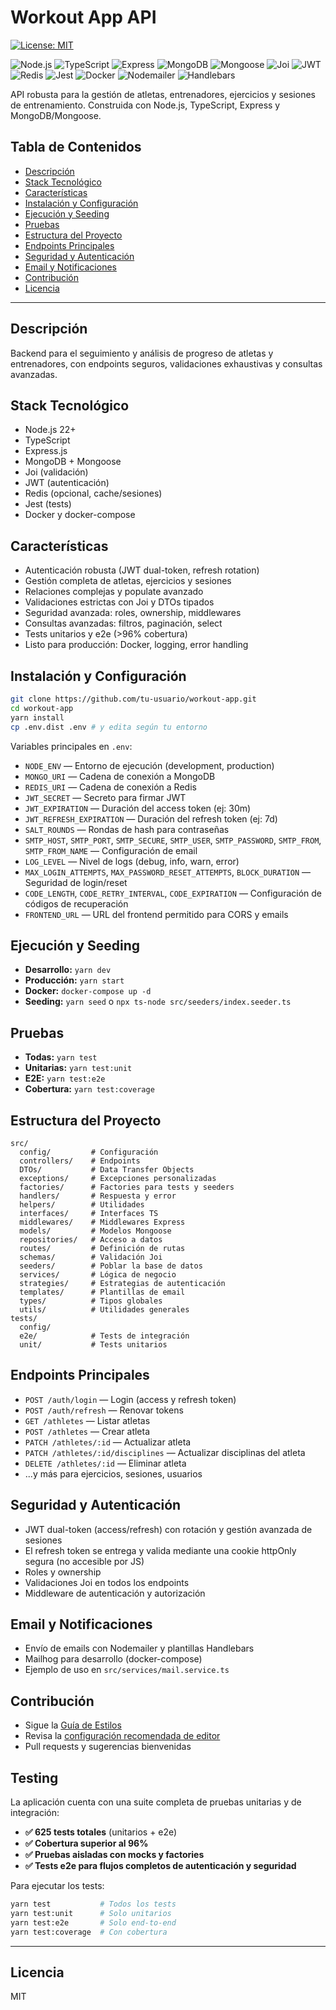 # Workout App API

[![License: MIT](https://img.shields.io/badge/License-MIT-yellow.svg?style=flat-square)](LICENSE)

<p align="left">
  <img alt="Node.js" src="https://img.shields.io/badge/Node.js-339933?logo=node.js&logoColor=white&style=flat-square" />
  <img alt="TypeScript" src="https://img.shields.io/badge/TypeScript-3178C6?logo=typescript&logoColor=white&style=flat-square" />
  <img alt="Express" src="https://img.shields.io/badge/Express-000000?logo=express&logoColor=white&style=flat-square" />
  <img alt="MongoDB" src="https://img.shields.io/badge/MongoDB-47A248?logo=mongodb&logoColor=white&style=flat-square" />
  <img alt="Mongoose" src="https://img.shields.io/badge/Mongoose-880000?logo=mongoose&logoColor=white&style=flat-square" />
  <img alt="Joi" src="https://img.shields.io/badge/Joi-00B4AB?logo=data:image/svg+xml;base64,PHN2ZyBmaWxsPSIjMDBCNEFCIiB2aWV3Qm94PSIwIDAgMjQgMjQiPjxwYXRoIGQ9Ik0xMiAyQzYuNDggMiAyIDYuNDggMiAxMnM0LjQ4IDEwIDEwIDEwIDEwLTQuNDggMTAtMTBTMTcuNTIgMiAxMiAyem0wIDE4Yy00LjQxIDAtOC0zLjU5LTgtOHMzLjU5LTggOC04IDggMy41OSA4IDgtMy41OSA4LTggOHoiLz48L3N2Zz4=&logoColor=white&style=flat-square" />
  <img alt="JWT" src="https://img.shields.io/badge/JWT-000000?logo=jsonwebtokens&logoColor=white&style=flat-square" />
  <img alt="Redis" src="https://img.shields.io/badge/Redis-DC382D?logo=redis&logoColor=white&style=flat-square" />
  <img alt="Jest" src="https://img.shields.io/badge/Jest-C21325?logo=jest&logoColor=white&style=flat-square" />
  <img alt="Docker" src="https://img.shields.io/badge/Docker-2496ED?logo=docker&logoColor=white&style=flat-square" />
  <img alt="Nodemailer" src="https://img.shields.io/badge/Nodemailer-0B3D91?logo=mailgun&logoColor=white&style=flat-square" />
  <img alt="Handlebars" src="https://img.shields.io/badge/Handlebars.js-f0772b?logo=handlebarsdotjs&logoColor=white&style=flat-square" />
</p>

API robusta para la gestión de atletas, entrenadores, ejercicios y sesiones de entrenamiento. Construida con Node.js, TypeScript, Express y MongoDB/Mongoose.

## Tabla de Contenidos

- [Descripción](#descripción)
- [Stack Tecnológico](#stack-tecnológico)
- [Características](#características)
- [Instalación y Configuración](#instalación-y-configuración)
- [Ejecución y Seeding](#ejecución-y-seeding)
- [Pruebas](#pruebas)
- [Estructura del Proyecto](#estructura-del-proyecto)
- [Endpoints Principales](#endpoints-principales)
- [Seguridad y Autenticación](#seguridad-y-autenticación)
- [Email y Notificaciones](#email-y-notificaciones)
- [Contribución](#contribución)
- [Licencia](#licencia)

---

## Descripción

Backend para el seguimiento y análisis de progreso de atletas y entrenadores, con endpoints seguros, validaciones exhaustivas y consultas avanzadas.

## Stack Tecnológico

- Node.js 22+
- TypeScript
- Express.js
- MongoDB + Mongoose
- Joi (validación)
- JWT (autenticación)
- Redis (opcional, cache/sesiones)
- Jest (tests)
- Docker y docker-compose

## Características

- Autenticación robusta (JWT dual-token, refresh rotation)
- Gestión completa de atletas, ejercicios y sesiones
- Relaciones complejas y populate avanzado
- Validaciones estrictas con Joi y DTOs tipados
- Seguridad avanzada: roles, ownership, middlewares
- Consultas avanzadas: filtros, paginación, select
- Tests unitarios y e2e (>96% cobertura)
- Listo para producción: Docker, logging, error handling

## Instalación y Configuración

```bash
git clone https://github.com/tu-usuario/workout-app.git
cd workout-app
yarn install
cp .env.dist .env # y edita según tu entorno
```

Variables principales en `.env`:

- `NODE_ENV` — Entorno de ejecución (development, production)
- `MONGO_URI` — Cadena de conexión a MongoDB
- `REDIS_URI` — Cadena de conexión a Redis
- `JWT_SECRET` — Secreto para firmar JWT
- `JWT_EXPIRATION` — Duración del access token (ej: 30m)
- `JWT_REFRESH_EXPIRATION` — Duración del refresh token (ej: 7d)
- `SALT_ROUNDS` — Rondas de hash para contraseñas
- `SMTP_HOST`, `SMTP_PORT`, `SMTP_SECURE`, `SMTP_USER`, `SMTP_PASSWORD`, `SMTP_FROM`, `SMTP_FROM_NAME` — Configuración de email
- `LOG_LEVEL` — Nivel de logs (debug, info, warn, error)
- `MAX_LOGIN_ATTEMPTS`, `MAX_PASSWORD_RESET_ATTEMPTS`, `BLOCK_DURATION` — Seguridad de login/reset
- `CODE_LENGTH`, `CODE_RETRY_INTERVAL`, `CODE_EXPIRATION` — Configuración de códigos de recuperación
- `FRONTEND_URL` — URL del frontend permitido para CORS y emails

## Ejecución y Seeding

- **Desarrollo:** `yarn dev`
- **Producción:** `yarn start`
- **Docker:** `docker-compose up -d`
- **Seeding:** `yarn seed` o `npx ts-node src/seeders/index.seeder.ts`

## Pruebas

- **Todas:** `yarn test`
- **Unitarias:** `yarn test:unit`
- **E2E:** `yarn test:e2e`
- **Cobertura:** `yarn test:coverage`

## Estructura del Proyecto

```
src/
  config/         # Configuración
  controllers/    # Endpoints
  DTOs/           # Data Transfer Objects
  exceptions/     # Excepciones personalizadas
  factories/      # Factories para tests y seeders
  handlers/       # Respuesta y error
  helpers/        # Utilidades
  interfaces/     # Interfaces TS
  middlewares/    # Middlewares Express
  models/         # Modelos Mongoose
  repositories/   # Acceso a datos
  routes/         # Definición de rutas
  schemas/        # Validación Joi
  seeders/        # Poblar la base de datos
  services/       # Lógica de negocio
  strategies/     # Estrategias de autenticación
  templates/      # Plantillas de email
  types/          # Tipos globales
  utils/          # Utilidades generales
tests/
  config/
  e2e/            # Tests de integración
  unit/           # Tests unitarios
```

## Endpoints Principales

- `POST /auth/login` — Login (access y refresh token)
- `POST /auth/refresh` — Renovar tokens
- `GET /athletes` — Listar atletas
- `POST /athletes` — Crear atleta
- `PATCH /athletes/:id` — Actualizar atleta
- `PATCH /athletes/:id/disciplines` — Actualizar disciplinas del atleta
- `DELETE /athletes/:id` — Eliminar atleta
- ...y más para ejercicios, sesiones, usuarios

## Seguridad y Autenticación

- JWT dual-token (access/refresh) con rotación y gestión avanzada de sesiones
- El refresh token se entrega y valida mediante una cookie httpOnly segura (no accesible por JS)
- Roles y ownership
- Validaciones Joi en todos los endpoints
- Middleware de autenticación y autorización

## Email y Notificaciones

- Envío de emails con Nodemailer y plantillas Handlebars
- Mailhog para desarrollo (docker-compose)
- Ejemplo de uso en `src/services/mail.service.ts`

## Contribución

- Sigue la [Guía de Estilos](./STYLE_GUIDE.md)
- Revisa la [configuración recomendada de editor](./docs/EDITOR_SETUP.md)
- Pull requests y sugerencias bienvenidas

## Testing

La aplicación cuenta con una suite completa de pruebas unitarias y de integración:

- **✅ 625 tests totales** (unitarios + e2e)
- **✅ Cobertura superior al 96%**
- **✅ Pruebas aisladas con mocks y factories**
- **✅ Tests e2e para flujos completos de autenticación y seguridad**

Para ejecutar los tests:

```bash
yarn test           # Todos los tests
yarn test:unit      # Solo unitarios
yarn test:e2e       # Solo end-to-end
yarn test:coverage  # Con cobertura
```
---
## Licencia

MIT


